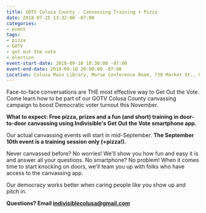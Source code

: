 ```yaml
---
title: GOTV Colusa County - Canvassing Training + Pizza
date: 2018-07-25 13:32:00 -07:00
categories:
- event
tags:
- pizza
- GOTV
- get out the vote
- election
event-start-date: 2018-09-10 18:30:00 -07:00
event-end-date: 2018-09-10 20:00:00 -07:00
Location: Colusa Main Library, Morse Conference Room, 738 Market St., Colusa
---
```


Face-to-face conversations are THE most effective way to Get Out the Vote. Come learn how to be part of our GOTV Colusa County canvassing campaign to boost Democratic voter turnout this November. 

**What to expect: Free pizza, prizes and a fun (and short) training in door-to-door canvassing using Indivisible's Get Out the Vote smartphone app.**

Our actual canvassing events will start in mid-September. **The September 10th event is a training session only (+pizza!).**

Never canvassed before? No worries! We'll show you how fun and easy it is and answer all your questions. No smartphone? No problem! When it comes time to start knocking on doors, we'll team you up with folks who have access to the canvassing app.

Our democracy works better when caring people like you show up and pitch in.

**Questions? Email [indivisiblecolusa@gmail.com](mailto:indivisiblecolusa@gmail.com)**